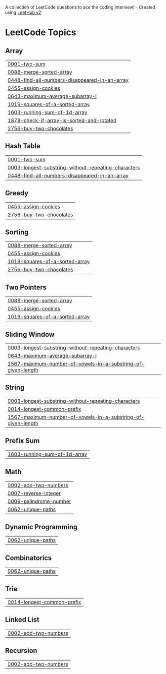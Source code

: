 A collection of LeetCode questions to ace the coding interview! - Created using [LeetHub v2](https://github.com/arunbhardwaj/LeetHub-2.0)
<!---LeetCode Topics Start-->
# LeetCode Topics
## Array
|  |
| ------- |
| [0001-two-sum](https://github.com/hardik121121/Leetcode_DSA_Solutions/tree/master/0001-two-sum) |
| [0088-merge-sorted-array](https://github.com/hardik121121/Leetcode_DSA_Solutions/tree/master/0088-merge-sorted-array) |
| [0448-find-all-numbers-disappeared-in-an-array](https://github.com/hardik121121/Leetcode_DSA_Solutions/tree/master/0448-find-all-numbers-disappeared-in-an-array) |
| [0455-assign-cookies](https://github.com/hardik121121/Leetcode_DSA_Solutions/tree/master/0455-assign-cookies) |
| [0643-maximum-average-subarray-i](https://github.com/hardik121121/Leetcode_DSA_Solutions/tree/master/0643-maximum-average-subarray-i) |
| [1019-squares-of-a-sorted-array](https://github.com/hardik121121/Leetcode_DSA_Solutions/tree/master/1019-squares-of-a-sorted-array) |
| [1603-running-sum-of-1d-array](https://github.com/hardik121121/Leetcode_DSA_Solutions/tree/master/1603-running-sum-of-1d-array) |
| [1878-check-if-array-is-sorted-and-rotated](https://github.com/hardik121121/Leetcode_DSA_Solutions/tree/master/1878-check-if-array-is-sorted-and-rotated) |
| [2756-buy-two-chocolates](https://github.com/hardik121121/Leetcode_DSA_Solutions/tree/master/2756-buy-two-chocolates) |
## Hash Table
|  |
| ------- |
| [0001-two-sum](https://github.com/hardik121121/Leetcode_DSA_Solutions/tree/master/0001-two-sum) |
| [0003-longest-substring-without-repeating-characters](https://github.com/hardik121121/Leetcode_DSA_Solutions/tree/master/0003-longest-substring-without-repeating-characters) |
| [0448-find-all-numbers-disappeared-in-an-array](https://github.com/hardik121121/Leetcode_DSA_Solutions/tree/master/0448-find-all-numbers-disappeared-in-an-array) |
## Greedy
|  |
| ------- |
| [0455-assign-cookies](https://github.com/hardik121121/Leetcode_DSA_Solutions/tree/master/0455-assign-cookies) |
| [2756-buy-two-chocolates](https://github.com/hardik121121/Leetcode_DSA_Solutions/tree/master/2756-buy-two-chocolates) |
## Sorting
|  |
| ------- |
| [0088-merge-sorted-array](https://github.com/hardik121121/Leetcode_DSA_Solutions/tree/master/0088-merge-sorted-array) |
| [0455-assign-cookies](https://github.com/hardik121121/Leetcode_DSA_Solutions/tree/master/0455-assign-cookies) |
| [1019-squares-of-a-sorted-array](https://github.com/hardik121121/Leetcode_DSA_Solutions/tree/master/1019-squares-of-a-sorted-array) |
| [2756-buy-two-chocolates](https://github.com/hardik121121/Leetcode_DSA_Solutions/tree/master/2756-buy-two-chocolates) |
## Two Pointers
|  |
| ------- |
| [0088-merge-sorted-array](https://github.com/hardik121121/Leetcode_DSA_Solutions/tree/master/0088-merge-sorted-array) |
| [0455-assign-cookies](https://github.com/hardik121121/Leetcode_DSA_Solutions/tree/master/0455-assign-cookies) |
| [1019-squares-of-a-sorted-array](https://github.com/hardik121121/Leetcode_DSA_Solutions/tree/master/1019-squares-of-a-sorted-array) |
## Sliding Window
|  |
| ------- |
| [0003-longest-substring-without-repeating-characters](https://github.com/hardik121121/Leetcode_DSA_Solutions/tree/master/0003-longest-substring-without-repeating-characters) |
| [0643-maximum-average-subarray-i](https://github.com/hardik121121/Leetcode_DSA_Solutions/tree/master/0643-maximum-average-subarray-i) |
| [1567-maximum-number-of-vowels-in-a-substring-of-given-length](https://github.com/hardik121121/Leetcode_DSA_Solutions/tree/master/1567-maximum-number-of-vowels-in-a-substring-of-given-length) |
## String
|  |
| ------- |
| [0003-longest-substring-without-repeating-characters](https://github.com/hardik121121/Leetcode_DSA_Solutions/tree/master/0003-longest-substring-without-repeating-characters) |
| [0014-longest-common-prefix](https://github.com/hardik121121/Leetcode_DSA_Solutions/tree/master/0014-longest-common-prefix) |
| [1567-maximum-number-of-vowels-in-a-substring-of-given-length](https://github.com/hardik121121/Leetcode_DSA_Solutions/tree/master/1567-maximum-number-of-vowels-in-a-substring-of-given-length) |
## Prefix Sum
|  |
| ------- |
| [1603-running-sum-of-1d-array](https://github.com/hardik121121/Leetcode_DSA_Solutions/tree/master/1603-running-sum-of-1d-array) |
## Math
|  |
| ------- |
| [0002-add-two-numbers](https://github.com/hardik121121/Leetcode_DSA_Solutions/tree/master/0002-add-two-numbers) |
| [0007-reverse-integer](https://github.com/hardik121121/Leetcode_DSA_Solutions/tree/master/0007-reverse-integer) |
| [0009-palindrome-number](https://github.com/hardik121121/Leetcode_DSA_Solutions/tree/master/0009-palindrome-number) |
| [0062-unique-paths](https://github.com/hardik121121/Leetcode_DSA_Solutions/tree/master/0062-unique-paths) |
## Dynamic Programming
|  |
| ------- |
| [0062-unique-paths](https://github.com/hardik121121/Leetcode_DSA_Solutions/tree/master/0062-unique-paths) |
## Combinatorics
|  |
| ------- |
| [0062-unique-paths](https://github.com/hardik121121/Leetcode_DSA_Solutions/tree/master/0062-unique-paths) |
## Trie
|  |
| ------- |
| [0014-longest-common-prefix](https://github.com/hardik121121/Leetcode_DSA_Solutions/tree/master/0014-longest-common-prefix) |
## Linked List
|  |
| ------- |
| [0002-add-two-numbers](https://github.com/hardik121121/Leetcode_DSA_Solutions/tree/master/0002-add-two-numbers) |
## Recursion
|  |
| ------- |
| [0002-add-two-numbers](https://github.com/hardik121121/Leetcode_DSA_Solutions/tree/master/0002-add-two-numbers) |
<!---LeetCode Topics End-->